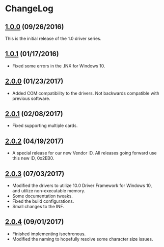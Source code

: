 # ChangeLog

## [1.0.0](https://github.com/commtech/asynccom-windows/releases/tag/v1.0.0) (09/26/2016)
This is the initial release of the 1.0 driver series.

## [1.0.1](https://github.com/commtech/asynccom-windows/releases/tag/v1.0.1) (01/17/2016)
- Fixed some errors in the .INX for Windows 10.

## [2.0.0](https://github.com/commtech/asynccom-windows/releases/tag/v2.0.0) (01/23/2017)
- Added COM compatibility to the drivers. Not backwards compatible with previous software.

## [2.0.1](https://github.com/commtech/asynccom-windows/releases/tag/v2.0.1) (02/08/2017)
- Fixed supporting multiple cards.

## [2.0.2](https://github.com/commtech/asynccom-windows/releases/tag/v2.0.2) (04/19/2017)
- A special release for our new Vendor ID. All releases going forward use this new ID, 0x2EB0.

## [2.0.3](https://github.com/commtech/asynccom-windows/releases/tag/v2.0.3) (07/03/2017)
- Modified the drivers to utilize 10.0 Driver Framework for Windows 10, and utilize non-executable memory.
- Some documentation tweaks.
- Fixed the build configurations.
- Small changes to the INF.

## [2.0.4](https://github.com/commtech/asynccom-windows/releases/tag/v2.0.4) (09/01/2017)
- Finished implementing isochronous.
- Modified the naming to hopefully resolve some character size issues.